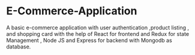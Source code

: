 # E-Commerce-Application
 A basic e-commerce application with user authentication ,product listing , and shopping card with the help of React for frontend and Redux for state Management , Node JS and Express for backend with Mongodb as database.
